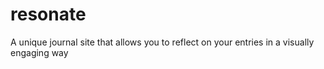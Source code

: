 # resonate
A unique journal site that allows you to reflect on your entries in a visually engaging way
